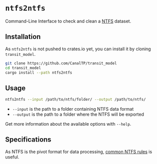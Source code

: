 # `ntfs2ntfs`

Command-Line Interface to check and clean a [NTFS] dataset.

[NTFS]: https://github.com/CanalTP/ntfs-specification/blob/master/ntfs_fr.md

## Installation

As `ntfs2ntfs` is not pushed to crates.io yet, you can install it by cloning `transit_model`.

```bash
git clone https://github.com/CanalTP/transit_model
cd transit_model
cargo install --path ntfs2ntfs
```

## Usage

```bash
ntfs2ntfs --input /path/to/ntfs/folder/ --output /path/to/ntfs/
```

* `--input` is the path to a folder containing NTFS data format
* `--output` is the path to a folder where the NTFS will be exported

Get more information about the available options with `--help`.

## Specifications

As NTFS is the pivot format for data processing, [common NTFS rules] is useful.

[common NTFS rules]: ../documentation/common_ntfs_rules.md
